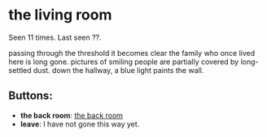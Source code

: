 # the living room

Seen 11 times. Last seen ??.

passing through the threshold it becomes clear the family who once lived here is long gone. pictures of smiling people are partially covered by long-settled dust. down the hallway, a blue light paints the wall.

## Buttons:

- **the back room**: [the back room](the-back-room-nfdami.md)
- **leave**: I have not gone this way yet.
